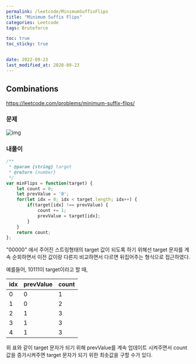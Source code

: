 ```yaml
---
permalink: /leetcode/MinimumSuffixFlips
title: "Minimum Suffix Flips"
categories: Leetcode
tags: Bruteforce

toc: true
toc_sticky: true


date: 2022-09-23
last_modified_at: 2020-09-23
---
```


## Combinations

https://leetcode.com/problems/minimum-suffix-flips/

### 문제

![img](https://user-images.githubusercontent.com/45479309/191879358-5ca6513d-6c1b-4419-95f4-aa74e22c50b5.png)

### 내풀이

```javascript
/**
 * @param {string} target
 * @return {number}
 */
var minFlips = function(target) {
    let count = 0;
    let prevValue = '0';
    for(let idx = 0; idx < target.length; idx++) {
        if(target[idx] !== prevValue) {
            count += 1;
            prevValue = target[idx];
        }
    }
    return count;
};
```

"00000" 에서 주어진 스트링형태의 target 값이 되도록 하기 위해선 target 문자를 계속 순회하면서 이전 값이랑 다른지 비교하면서 다르면 뒤집어주는 형식으로 접근하였다.

예를들어, 10111이 target이라고 할 때,  


|   idx|   prevValue|   count|
|---|---|---|
|   0|   0|   1|
|   1|   0|   2|
|   2|   1|   3|
|   3|   1|   3|
|   4|   1|   3|  

위 표와 같이 target 문자가 되기 위해 prevValue를 계속 업데이트 시켜주면서 count값을 증가시켜주면 target 문자가 되기 위한 최솟값을 구할 수가 있다.

